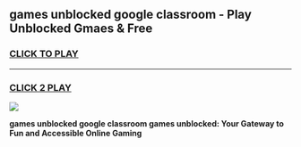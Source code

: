 
## games unblocked google classroom - Play Unblocked Gmaes & Free
<h3>
<a href="https://premium.freeplayer.one?title=games_unblocked_google_classroom&ref=19F">CLICK TO PLAY</a></h3>
<hr>

<h3>
<a href="https://premium.freeplayer.one?title=games_unblocked_google_classroom&ref=19F">CLICK 2 PLAY</a>
  
</h3>

<a href="https://premium.freeplayer.one?title=games_unblocked_google_classroom&ref=19F/"><img src="https://clearcache.store/games.png"></a>


**games unblocked google classroom games unblocked: Your Gateway to Fun and Accessible Online Gaming**
